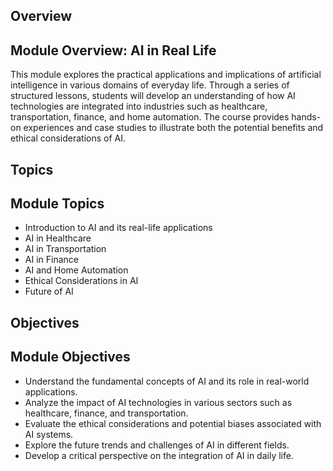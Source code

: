 ## Overview
## Module Overview: AI in Real Life

This module explores the practical applications and implications of artificial intelligence in various domains of everyday life. Through a series of structured lessons, students will develop an understanding of how AI technologies are integrated into industries such as healthcare, transportation, finance, and home automation. The course provides hands-on experiences and case studies to illustrate both the potential benefits and ethical considerations of AI.

## Topics
## Module Topics
- Introduction to AI and its real-life applications
- AI in Healthcare
- AI in Transportation
- AI in Finance
- AI and Home Automation
- Ethical Considerations in AI
- Future of AI


## Objectives
## Module Objectives
- Understand the fundamental concepts of AI and its role in real-world applications.
- Analyze the impact of AI technologies in various sectors such as healthcare, finance, and transportation.
- Evaluate the ethical considerations and potential biases associated with AI systems.
- Explore the future trends and challenges of AI in different fields.
- Develop a critical perspective on the integration of AI in daily life.

